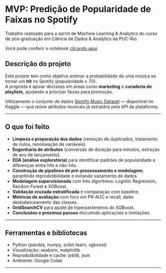 # MVP: Predição de Popularidade de Faixas no Spotify

Trabalho realizado para a sprint de Machine Learning & Analytics do curso de pós-graduação em Ciência de Dados & Analytics da PUC-Rio.

Você pode conferir o notebook [clicando aqui](https://github.com/lauragonzaga/MVP-Spotify-Hits-ML/blob/main/MVP_Spotify_Hits.ipynb).

## Descrição do projeto
Este projeto tem como objetivo estimar a probabilidade de uma música se tornar um **hit** no Spotify (popularidade ≥ 70).  
A proposta é apoiar decisões em áreas como **marketing** e **curadoria de playlists**, ajudando a priorizar faixas para promoção.  

Utilizamento o conjunto de dados [Spotify Music Dataset](https://www.kaggle.com/datasets/solomonameh/spotify-music-dataset) — disponível no Kaggle — que reúne atributos musicais já extraídos pela API da plataforma.

---

## O que foi feito
- **Limpeza e preparação dos dados** (remoção de duplicados, tratamento de nulos, renomeação de variáveis).  
- **Engenharia de atributos** (conversão de duração para minutos, extração de ano de lançamento).  
- **EDA (análise exploratória)** para identificar padrões de popularidade e diferenças entre hits e não-hits.
- **Construção de pipelines de pré-processamento e modelagem**, garantindo reprodutibilidade e evitando vazamento de dados. 
- **Modelagem supervisionada** com três algoritmos: Logistic Regression, Random Forest e XGBoost.  
- **Validação cruzada estratificada** e comparação com baseline.  
- **Métricas de avaliação** com foco em PR-AUC e recall, dado desbalanceamento das classes.  
- **GridSearchCV** para ajuste de hiperparâmetros do XGBoost.  
- **Conclusões e próximos passos** discutindo aplicações e limitações.  

---

## Ferramentas e bibliotecas
- Python (pandas, numpy, scikit-learn, xgboost)  
- Visualização: seaborn, matplotlib  
- Reprodutibilidade e cache: joblib, json  
- Ambiente: Google Colab  

---
